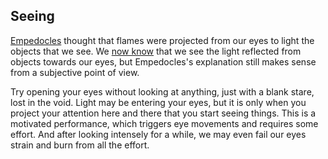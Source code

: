 ## Seeing

[Empedocles][1] thought that flames were projected from our eyes to light
the objects that we see. We [now know][2] that we see the light reflected
from objects towards our eyes, but Empedocles's explanation still makes
sense from a subjective point of view.

[1]: https://en.wikipedia.org/wiki/Emission_theory_(vision)
[2]: https://en.wikipedia.org/wiki/Emission_theory_(vision)#Refutation

Try opening your eyes without looking at anything, just with a blank stare,
lost in the void. Light may be entering your eyes, but it is only when
you project your attention here and there that you start seeing things.
This is a motivated performance, which triggers eye movements and requires
some effort. And after looking intensely for a while, we may even fail our
eyes strain and burn from all the effort.
